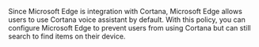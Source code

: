 Since Microsoft Edge is integration with Cortana, Microsoft Edge allows users to use Cortana voice assistant by default. With this policy, you can configure Microsoft Edge to prevent users from using Cortana but can still search to find items on their device.